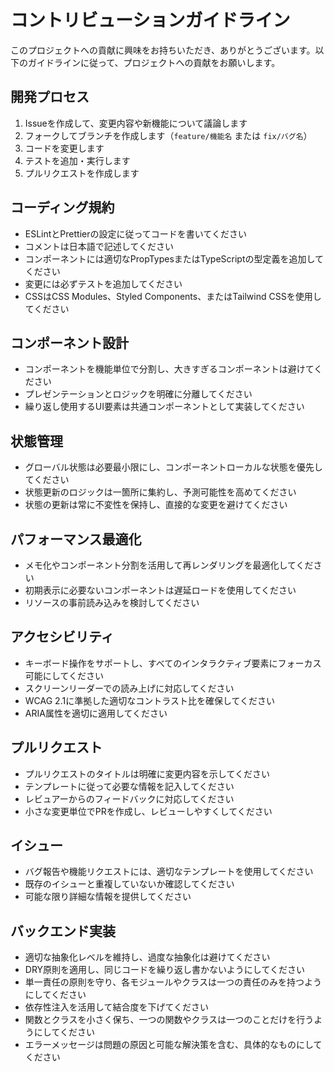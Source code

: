 # コントリビューションガイドライン

このプロジェクトへの貢献に興味をお持ちいただき、ありがとうございます。以下のガイドラインに従って、プロジェクトへの貢献をお願いします。

## 開発プロセス

1. Issueを作成して、変更内容や新機能について議論します
2. フォークしてブランチを作成します（`feature/機能名` または `fix/バグ名`）
3. コードを変更します
4. テストを追加・実行します
5. プルリクエストを作成します

## コーディング規約

- ESLintとPrettierの設定に従ってコードを書いてください
- コメントは日本語で記述してください
- コンポーネントには適切なPropTypesまたはTypeScriptの型定義を追加してください
- 変更には必ずテストを追加してください
- CSSはCSS Modules、Styled Components、またはTailwind CSSを使用してください

## コンポーネント設計

- コンポーネントを機能単位で分割し、大きすぎるコンポーネントは避けてください
- プレゼンテーションとロジックを明確に分離してください
- 繰り返し使用するUI要素は共通コンポーネントとして実装してください

## 状態管理

- グローバル状態は必要最小限にし、コンポーネントローカルな状態を優先してください
- 状態更新のロジックは一箇所に集約し、予測可能性を高めてください
- 状態の更新は常に不変性を保持し、直接的な変更を避けてください

## パフォーマンス最適化

- メモ化やコンポーネント分割を活用して再レンダリングを最適化してください
- 初期表示に必要ないコンポーネントは遅延ロードを使用してください
- リソースの事前読み込みを検討してください

## アクセシビリティ

- キーボード操作をサポートし、すべてのインタラクティブ要素にフォーカス可能にしてください
- スクリーンリーダーでの読み上げに対応してください
- WCAG 2.1に準拠した適切なコントラスト比を確保してください
- ARIA属性を適切に適用してください

## プルリクエスト

- プルリクエストのタイトルは明確に変更内容を示してください
- テンプレートに従って必要な情報を記入してください
- レビュアーからのフィードバックに対応してください
- 小さな変更単位でPRを作成し、レビューしやすくしてください

## イシュー

- バグ報告や機能リクエストには、適切なテンプレートを使用してください
- 既存のイシューと重複していないか確認してください
- 可能な限り詳細な情報を提供してください

## バックエンド実装

- 適切な抽象化レベルを維持し、過度な抽象化は避けてください
- DRY原則を適用し、同じコードを繰り返し書かないようにしてください
- 単一責任の原則を守り、各モジュールやクラスは一つの責任のみを持つようにしてください
- 依存性注入を活用して結合度を下げてください
- 関数とクラスを小さく保ち、一つの関数やクラスは一つのことだけを行うようにしてください
- エラーメッセージは問題の原因と可能な解決策を含む、具体的なものにしてください